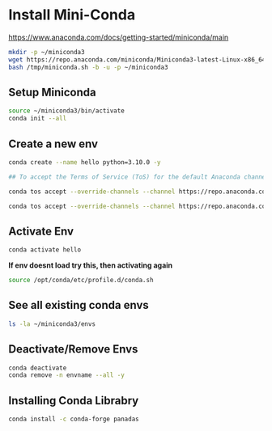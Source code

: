 # Install Mini-Conda

https://www.anaconda.com/docs/getting-started/miniconda/main

```sh
mkdir -p ~/miniconda3
wget https://repo.anaconda.com/miniconda/Miniconda3-latest-Linux-x86_64.sh -O /tmp/miniconda.sh
bash /tmp/miniconda.sh -b -u -p ~/miniconda3
```

## Setup Miniconda

```sh
source ~/miniconda3/bin/activate
conda init --all
```

## Create a new env 

```sh
conda create --name hello python=3.10.0 -y

## To accept the Terms of Service (ToS) for the default Anaconda channels

conda tos accept --override-channels --channel https://repo.anaconda.com/pkgs/main

conda tos accept --override-channels --channel https://repo.anaconda.com/pkgs/r
```

## Activate Env


```sh
conda activate hello
```

**If env doesnt load try this, then activating again**

```sh
source /opt/conda/etc/profile.d/conda.sh
```


## See all existing conda envs

```sh
ls -la ~/miniconda3/envs
```

## Deactivate/Remove Envs

```sh
conda deactivate
conda remove -n envname --all -y
```

## Installing Conda Librabry

```sh
conda install -c conda-forge panadas